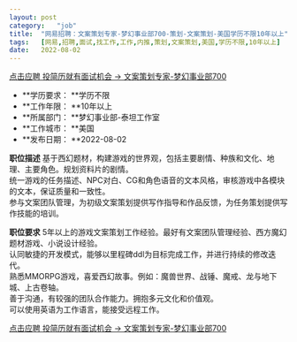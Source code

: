 ```yaml
---
layout:	post
category:	"job"
title:	"网易招聘：文案策划专家-梦幻事业部700-策划-文案策划-美国学历不限10年以上"
tags:	[网易,招聘,面试,找工作,工作,内推,策划,文案策划,美国,学历不限,10年以上]
date:	2022-08-02
---
```


[点击应聘 投简历就有面试机会 -> 文案策划专家-梦幻事业部700](http://mobile.bole.netease.com/bole/boleDetail?id=41583&employeeId=346f03c3cda5f04c&key=all)



- **学历要求： **学历不限
- **工作年限： **10年以上
- **所属部门： **梦幻事业部-泰坦工作室
- **工作城市： **美国
- **发布日期： **2022-08-02



**职位描述**
基于西幻题材，构建游戏的世界观，包括主要剧情、种族和文化、地理、主要角色。规划资料片的剧情。									
统一游戏的任务描述、NPC对白、CG和角色语音的文本风格，审核游戏中各模块的文本，保证质量和一致性。									
参与文案团队管理，为初级文案策划提供写作指导和作品反馈，为任务策划提供写作技能的培训。							



**职位要求**
5年以上的游戏文案策划工作经验。最好有文案团队管理经验、西方魔幻题材游戏、小说设计经验。									
认同敏捷的开发模式，能够以里程碑ddl为目标完成工作，并进行持续的修改迭代。									
熟悉MMORPG游戏，喜爱西幻故事。例如：魔兽世界、战锤、魔戒、龙与地下城、上古卷轴。									
善于沟通，有较强的团队合作能力。拥抱多元文化和价值观。									
可以使用英语为工作语言，能接受远程工作。



[点击应聘 投简历就有面试机会 -> 文案策划专家-梦幻事业部700](http://mobile.bole.netease.com/bole/boleDetail?id=41583&employeeId=346f03c3cda5f04c&key=all)